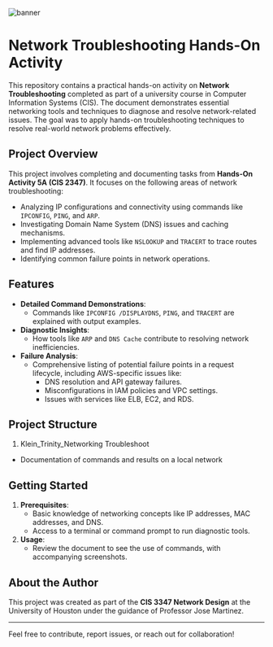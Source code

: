 ![banner](https://itflowcy.com/wp-content/uploads/2024/02/What-is-Networking-1024x683.jpg)

# Network Troubleshooting Hands-On Activity

This repository contains a practical hands-on activity on **Network Troubleshooting** completed as part of a university course in Computer Information Systems (CIS). The document demonstrates essential networking tools and techniques to diagnose and resolve network-related issues. The goal was to apply hands-on troubleshooting techniques to resolve real-world network problems effectively.

## Project Overview

This project involves completing and documenting tasks from **Hands-On Activity 5A (CIS 2347)**. It focuses on the following areas of network troubleshooting:

- Analyzing IP configurations and connectivity using commands like `IPCONFIG`, `PING`, and `ARP`.
- Investigating Domain Name System (DNS) issues and caching mechanisms.
- Implementing advanced tools like `NSLOOKUP` and `TRACERT` to trace routes and find IP addresses.
- Identifying common failure points in network operations.

## Features

- **Detailed Command Demonstrations**:
  - Commands like `IPCONFIG /DISPLAYDNS`, `PING`, and `TRACERT` are explained with output examples.
- **Diagnostic Insights**:
  - How tools like `ARP` and `DNS Cache` contribute to resolving network inefficiencies.
- **Failure Analysis**:
  - Comprehensive listing of potential failure points in a request lifecycle, including AWS-specific issues like:
    - DNS resolution and API gateway failures.
    - Misconfigurations in IAM policies and VPC settings.
    - Issues with services like ELB, EC2, and RDS.

## Project Structure
1. Klein_Trinity_Networking Troubleshoot
- Documentation of commands and results on a local network

## Getting Started

1. **Prerequisites**:
   - Basic knowledge of networking concepts like IP addresses, MAC addresses, and DNS.
   - Access to a terminal or command prompt to run diagnostic tools.
2. **Usage**:
   - Review the document to see the use of commands, with accompanying screenshots.

## About the Author

This project was created as part of the **CIS 3347 Network Design** at the University of Houston under the guidance of Professor Jose Martinez.  

---

Feel free to contribute, report issues, or reach out for collaboration!
